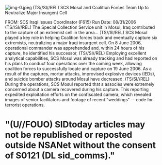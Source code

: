 ![img-0.jpeg](img-0.jpeg)
(TS//SI//REL) SCS Mosul and Coalition Forces Team Up to Neutralize Major Insurgent Cell

FROM:
SCS Iraqi Issues Coordinator (F615)
Run Date: 08/31/2006
(TS//SI//REL) The Special Collection Service unit in Mosul, Iraq contributed to the capture of an extremist cell in the area...
(TS//SI/REL) SCS Mosul played a key role in helping Coalition forces track and eventually capture six extremists, neutralizing a major Iraqi insurgent cell. On 8 June 2006, operational commander was apprehended and, within 24 hours of his capture, he identified his successor,
(TS//SI//REL) Employing excellent analytical capabilities, SCS Mosul was already tracking and had reported on his plans to conduct four operations over the coming week, allowing coalition forces to successfully locate and capture on 19 June 2006. As a result of the captures, mortar attacks, improvised explosive devices (IEDs), and suicide bomber attacks around Mosul have decreased.
(TS/SI//REL) During the operations, SCS Mosul reported that s associés were extremely concerned about a camera recovered during his capture. This reporting expedited exploitation efforts on the confiscated camera, which revealed images of senior facilitators and footage of recent "weddings" -- code for terrorist operations.

# "(U//FOUO) SIDtoday articles may not be republished or reposted outside NSANet without the consent of S0121 (DL sid_comms)."
